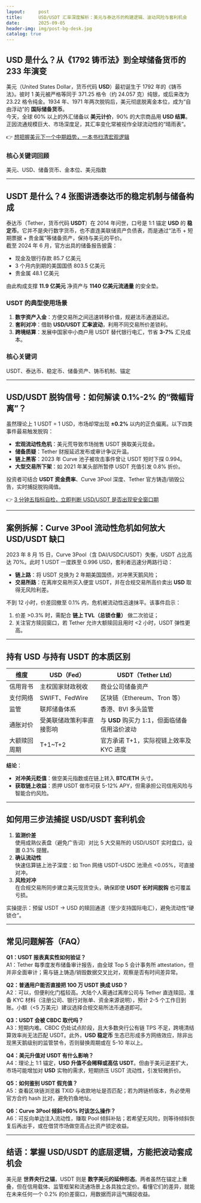 ```yaml
---
layout:     post
title:      USD/USDT 汇率深度解析：美元与泰达币的构建逻辑、波动风险与套利机会
date:       2025-09-05
header-img: img/post-bg-desk.jpg
catalog: true
---
```


## USD 是什么？从《1792 铸币法》到全球储备货币的 233 年演变  
美元（United States Dollar，货币代码 **USD**）最初诞生于 1792 年的《铸币法》。彼时 1 美元被严格等同于 371.25 格令（约 24.057 克）纯银，或后来改为 23.22 格令纯金。1934 年、1971 年两次脱钩后，美元彻底脱离金本位，成为“自由浮动”的 **国际储备货币**。  
今天，全球 60% 以上的外汇储备以 **美元计价**，90% 的大宗商品用 **USD 结算**。正因流通规模巨大、市场深度足，其汇率变化常被视作全球流动性的“晴雨表”。  

👉 [想把握美元下一个中期趋势，一本书扫清宏观逻辑](https://okxdog.com/)  

### 核心关键词回顾  
美元、USD、储备货币、金本位、美元指数

---

## USDT 是什么？4 张图讲透泰达币的稳定机制与储备构成  
泰达币（Tether，货币代码 **USDT**）在 2014 年问世，口号是 1:1 锚定 **USD** 的 **稳定币**。它并不是央行数字货币，也不直连美联储资产负债表，而是通过“法币 + 短期票据 + 贵金属”等储备资产，保持与美元的平价。  
截至 2024 年 6 月，官方出具的储备报告披露：  
- 现金及银行存款 85.7 亿美元  
- 3 个月内到期的美国国债 803.5 亿美元  
- 贵金属 48.1 亿美元  

由此构成支撑 **11.9 亿美元** 净资产与 **1140 亿美元流通量** 的安全垫。  

### USDT 的典型使用场景  
1. **数字资产入金**：方便交易所之间迅速转移价值，规避法币通道延迟。  
2. **套利对冲**：借助 **USD/USDT 汇率波动**，利用不同交易所价差锁利。  
3. **跨境结算**：发展中国家中小商户用 USDT 替代银行电汇，节省 **3-7%** 汇兑成本。  

### 核心关键词  
USDT、泰达币、稳定币、储备资产、铸币机制、锚定

---

## USD/USDT 脱钩信号：如何解读 0.1%-2% 的“微幅背离”？  
虽然理论上 1 USDT = 1 USD，市场却常出现 **±0.2%** 以内的正负偏离。以下四类事件最易触发脱钩：  
- **宏观流动性危机**：美元荒导致市场抛售 USDT 换取美元现金。  
- **储备质疑**：Tether 财报延迟发布或审计争议升温。  
- **链上黑客**：2023 年 Curve 池子被攻击事件曾让 USDT 短时下探 0.994。  
- **大型交易所下架**：如 2021 年某头部所暂停 USDT 充值引发 0.8% 折价。  

投资者可结合 **USDT 资金费率**、Curve 3Pool 深度、Tether 官方铸造/销毁公告，实时捕捉脱钩阈值。  

👉 [3 分钟五指标自检，立即判断 USD/USDT 是否出现安全窗口期](https://okxdog.com/)  

---

## 案例拆解：Curve 3Pool 流动性危机如何放大 USD/USDT 缺口  
2023 年 8 月 15 日，Curve 3Pool（含 DAI/USDC/USDT）失衡，USDT 占比高达 70%。此时 1 USDT 一度跌至 0.996 USD，套利者迅速分两路行动：  
- **链上路**：将 USDT 兑换为 2 年期美国国债，对冲黑天鹅风险；  
- **交易所路**：在离岸交易所买入便宜 USDT，并在合规交易所高价卖出 **USD** 取得无风险利差。  

不到 12 小时，价差回撤至 0.1% 内，危机被流动性迅速抹平。该事件启示：  
1. 价差 >0.3% 时，需配合 **链上 TVL（总锁仓量）** 做二次验证；  
2. 关注官方赎回窗口，若 Tether 允许大额赎回且用时 <2 小时，USDT 弹性更高。  

---

## 持有 USD 与持有 USDT 的本质区别  
| 维度 | USD（Fed） | USDT（Tether Ltd） |
| ---- | ---------- | ------------------ |
| 信用背书 | 主权国家财政税收 | 商业公司储备资产 |
| 支付网络 | SWIFT、FedWire | 区块链（Ethereum、Tron 等） |
| 监管 | 联邦储备体系 | 香港、BVI 多头监管 |
| 通胀对价 | 受美联储政策利率直接影响 | 与 **USD** 购买力 1:1，但面临储备信用溢价波动 |
| 大额赎回周期 | T+1~T+2 | 官方承诺 T+1，实际视链上效率及 KYC 进度 |

**结论**：  
- **对冲美元贬值**：做空美元指数或在链上转入 **BTC/ETH** 头寸。  
- **获取链上收益**：质押 USDT 做市可获 5-12% APY，但需承担公司信用风险与智能合约风险。

---

## 如何用三步法捕捉 USD/USDT 套利机会  
1. **监测价差**  
   使用成熟仪表盘（避免广告词）对比 5 大交易所的 USD/USDT 实时盘口，设置 0.3% 提醒。  
2. **确认流动性**  
   快速估算链上池子深度：如 Tron 网络 USDT-USDC 池滑点 <0.05%，可直接对冲。  
3. **风险对冲**  
   在合规交易所同步建立美元现货空头，确保即使 **USDT 长时间脱钩** 也可覆盖亏损。  

实操提示：预留 USDT → USD 的赎回通道（至少支持国际电汇），避免流动性“硬锁仓”。

---

## 常见问题解答（FAQ）

**Q1：USDT 报表真实性如何验证？**  
A1：Tether 每季度发布储备审计报告，由全球 Top 5 会计事务所 attestation，但并非全面审计；需与链上铸造/销毁数据交叉比对，观察是否有时间差异常。

**Q2：普通用户能否直接把 100 万 USDT 换成 USD？**  
A2：可以，但便利化门槛较高。大陆个人需通过离岸公司与 Tether 直连赎回，准备 KYC 材料（注册公司、银行对账单、资金来源说明），预计 2-5 个工作日到账。小额（<5 万美元）建议选择合规交易所法币通道即可。

**Q3：USDT 会被 CBDC 取代吗？**  
A3：短期内难。CBDC 仍处试点阶段，且大多数央行公有链 TPS 不足，跨境清结算效率尚无法匹配 USDT。此外，**USD 稳定币** 生态已形成多方网络效应，除非出现黑天鹅级别的监管禁令，否则替换周期或在 5-10 年以上。

**Q4：美元升值对 USDT 有什么影响？**  
A4：理论上 1:1 锚定，**USD 升值不会稀释或高估 USDT**。但由于美元逆差扩大，市场可能增加对 **USD** 实物的需求，短期挤压 USDT 流动性，引发轻微折价。

**Q5：如何鉴别 USDT 假充值？**  
A5：查看区块链浏览器 TXID 与收款地址是否匹配；若为跨链桥版本，务必使用官方合约 hash 比对，避免钓鱼地址。

**Q6：Curve 3Pool 倾斜>60% 时该怎么操作？**  
A6：可反向单边注入流动性，赚取 Pool 倾斜补贴；若希望无风险，则等待倾斜恢复后再出手，或在借贷市场做空高占比资产锁定收益。

---

## 结语：掌握 USD/USDT 的底层逻辑，方能把波动套成机会  
美元是 **世界央行之锚**，USDT 则是 **数字美元的延伸形态**。两者虽然在锚定上重叠，但在信用载体、监管框架和流通场景上各具独立定价。看懂它们的差异，就能在未来任何一个 0.2% 的价差窗口，用数据而非运气捕捉收益。